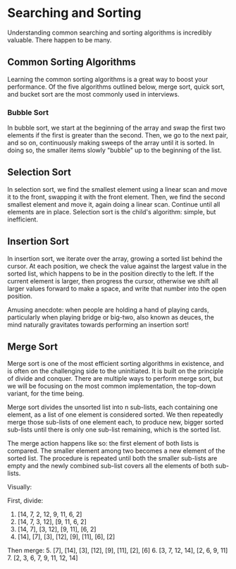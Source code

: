 # Searching and Sorting

Understanding common searching and sorting algorithms is incredibly valuable. There happen to be many.

## Common Sorting Algorithms

Learning the common sorting algorithms is a great way to boost your performance. Of the five algorithms outlined below, merge sort, quick sort, and bucket sort are the most commonly used in interviews.

### Bubble Sort

In bubble sort, we start at the beginning of the array and swap the first two elements if the first is greater than the second. Then, we go to the next pair, and so on, continuously making sweeps of the array until it is sorted. In doing so, the smaller items slowly "bubble" up to the beginning of the list.

## Selection Sort

In selection sort, we find the smallest element using a linear scan and move it to the front, swapping it with the front element. Then, we find the second smallest element and move it, again doing a linear scan. Continue until all elements are in place. Selection sort is the child's algorithm: simple, but inefficient.

## Insertion Sort

In insertion sort, we iterate over the array, growing a sorted list behind the cursor. At each position, we check the value against the largest value in the sorted list, which happens to be in the position directly to the left. If the current element is larger, then progress the cursor, otherwise we shift all larger values forward to make a space, and write that number into the open position.

Amusing anecdote: when people are holding a hand of playing cards, particularly when playing bridge or big-two, also known as deuces, the mind naturally gravitates towards performing an insertion sort!

## Merge Sort

Merge sort is one of the most efficient sorting algorithms in existence, and is often on the challenging side to the uninitiated. It is built on the principle of divide and conquer. There are multiple ways to perform merge sort, but we will be focusing on the most common implementation, the top-down variant, for the time being.

Merge sort divides the unsorted list into n sub-lists, each containing one element, as a list of one element is considered sorted. We then repeatedly merge those sub-lists of one element each, to produce new, bigger sorted sub-lists until there is only one sub-list remaining, which is the sorted list.

The merge action happens like so: the first element of both lists is compared. The smaller element among two becomes a new element of the sorted list. The procedure is repeated until both the smaller sub-lists are empty and the newly combined sub-list covers all the elements of both sub-lists.

Visually:

First, divide:
1. [14, 7, 2, 12, 9, 11, 6, 2]
2. [14, 7, 3, 12], [9, 11, 6, 2]
3. [14, 7], [3, 12], [9, 11], [6, 2]
4. [14], [7], [3], [12], [9], [11], [6], [2]

Then merge:
5. [7], [14], [3], [12], [9], [11], [2], [6]
6. [3, 7, 12, 14], [2, 6, 9, 11]
7. [2, 3, 6, 7, 9, 11, 12, 14]